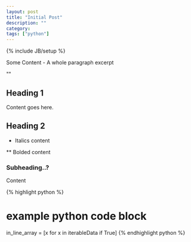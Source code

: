 ```yaml
---
layout: post
title: "Initial Post"
description: ""
category: 
tags: ["python"]
---
```

{% include JB/setup %}

Some Content - A whole paragraph excerpt

""

## Heading 1
Content goes here.

## Heading 2

* Italics content

** Bolded content

### Subheading..?
Content

{% highlight python %}
# example python code block
in_line_array = [x for x in iterableData if True]
{% endhighlight python %}